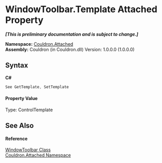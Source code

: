 # WindowToolbar.Template Attached Property
 _**\[This is preliminary documentation and is subject to change.\]**_

**Namespace:**&nbsp;<a href="N_Couldron_Attached">Couldron.Attached</a><br />**Assembly:**&nbsp;Couldron (in Couldron.dll) Version: 1.0.0.0 (1.0.0.0)

## Syntax

**C#**<br />
``` C#
See GetTemplate, SetTemplate
```


#### Property Value
Type: ControlTemplate

## See Also


#### Reference
<a href="T_Couldron_Attached_WindowToolbar">WindowToolbar Class</a><br /><a href="N_Couldron_Attached">Couldron.Attached Namespace</a><br />